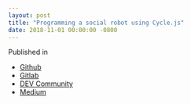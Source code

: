 ```yaml
---
layout: post
title: "Programming a social robot using Cycle.js"
date: 2018-11-01 00:00:00 -0800
---
```


Published in

- [Github](https://github.com/mjyc/cycle-robot-drivers/blob/master/docs/programming_socialrobot_with_cyclejs.md)
- [Gitlab](https://gitlab.cs.washington.edu/mjyc/cycle-robot-drivers/blob/master/docs/programming_socialrobot_with_cyclejs.md)
- [DEV Community](https://dev.to/mjyc/programming-a-social-robot-using-cyclejs-23jl)
- [Medium](https://medium.com/@chungjy9/programming-a-social-robot-using-cycle-js-95f30a0128ce)
